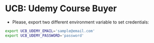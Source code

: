 # UCB: Udemy Course Buyer

* Please, export two different environment variable to set credentials:
```bash
export UCB_UDEMY_EMAIL='sample@email.com'
export UCB_UDEMY_PASSWORD='password'
```
 